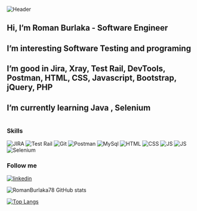 ![Header](https://github.com/RomanBurlaka78/RomanBurlaka78/blob/main/assets/name%26surname.png)

## Hi, I’m Roman Burlaka - Software Engineer

## I’m interesting Software Testing and programing

## I’m good in Jira, Xray, Test Rail, DevTools, Postman, HTML, CSS, Javascript, Bootstrap, jQuery, PHP

## I’m currently learning  Java , Selenium 
#



### Skills
![JIRA](https://img.shields.io/badge/-JIRA-0e098c?style=for-the-badge&logo=Jira)
![Test Rail](https://img.shields.io/badge/-TestRail-358c09?style=for-the-badge&logo=TestRail)
![Git](https://img.shields.io/badge/-Git/GitHub-000?style=for-the-badge&logo=GitHub)
![Postman](https://img.shields.io/badge/-Postman-8c4809?style=for-the-badge&logo=PostMan)
![MySql](https://img.shields.io/badge/-MySql-0e019f?style=for-the-badge&logo=MySql)
![HTML](https://img.shields.io/badge/-HTML-D0D0D0?style=for-the-badge&logo=HTML5)
![CSS](https://img.shields.io/badge/-SCC-2FA5D9?style=for-the-badge&logo=CSS3)
![JS](https://img.shields.io/badge/-JavaScript-000?style=for-the-badge&logo=JavaScript)
![JS](https://img.shields.io/badge/-PHP-000?style=for-the-badge&logo=PHP)
![Selenium](https://img.shields.io/badge/-Java(Selenium)-fff?style=for-the-badge&logo=Selenium)

### Follow me
[![linkedin](https://img.shields.io/badge/-LinkedIn-0e098c?style=for-the-badge&logo=linkedIn)](https://www.linkedin.com/in/roman-burlaka-b6180861)

![RomanBurlaka78 GitHub stats](https://github-readme-stats.vercel.app/api?username=RomanBurlaka78&show_icons=true&theme=radical)

[![Top Langs](https://github-readme-stats.vercel.app/api/top-langs/?username=RomanBurlaka78&hide=javascript,html)](https://github.com/anuraghazra/github-readme-stats)
